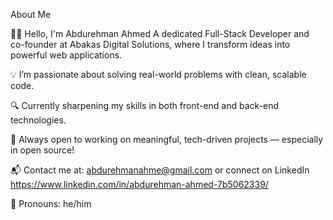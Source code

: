 About Me

👨‍💻 Hello, I'm Abdurehman Ahmed
A dedicated Full-Stack Developer and co-founder at Abakas Digital Solutions, where I transform ideas into powerful web applications.

💡 I’m passionate about solving real-world problems with clean, scalable code.

🔍 Currently sharpening my skills in both front-end and back-end technologies.

🤝 Always open to working on meaningful, tech-driven projects — especially in open source!

📬 Contact me at: abdurehmanahme@gmail.com or connect on LinkedIn https://www.linkedin.com/in/abdurehman-ahmed-7b5062339/

👤 Pronouns: he/him

